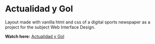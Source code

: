 # Actualidad y Gol

Layout made with vanilla html and css of a digital sports newspaper as a project for the subject Web Interface Design.  

**Watch here:** [Actualidad y Gol]([https://paintribution.vercel.app](https://actualidad-y-gol.vercel.app))
